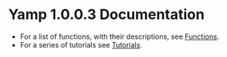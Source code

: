 # Yamp 1.0.0.3 Documentation

* For a list of functions,
  with their descriptions,
  see [Functions](https://github.com/Kove-W-O-Salter/Yamp/blob/master/doc/FUNCTONS.md).
* For a series of tutorials
  see [Tutorials](https://github.com/Kove-W-O-Salter/Yamp/blob/master/doc/tuts/INDEX.md).
